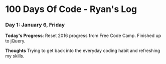# 100 Days Of Code - Ryan's Log

### Day 1: January 6, Friday

**Today's Progress**: Reset 2016 progress from Free Code Camp. Finished up to jQuery.

**Thoughts** Trying to get back into the everyday coding habit and refreshing my skills.
